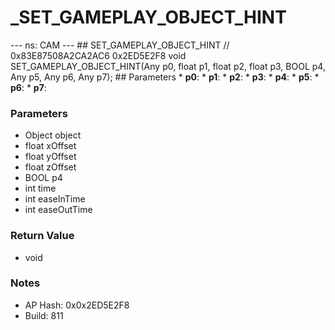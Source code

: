 # _SET_GAMEPLAY_OBJECT_HINT

--- ns: CAM --- ## SET_GAMEPLAY_OBJECT_HINT  // 0x83E87508A2CA2AC6 0x2ED5E2F8 void SET_GAMEPLAY_OBJECT_HINT(Any p0, float p1, float p2, float p3, BOOL p4, Any p5, Any p6, Any p7);   ## Parameters * **p0**: * **p1**: * **p2**: * **p3**: * **p4**: * **p5**: * **p6**: * **p7**:

### Parameters
* Object object
* float xOffset
* float yOffset
* float zOffset
* BOOL p4
* int time
* int easeInTime
* int easeOutTime

### Return Value
* void

### Notes
* AP Hash: 0x0x2ED5E2F8
* Build: 811

